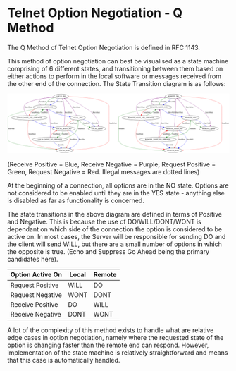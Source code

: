 # Telnet Option Negotiation - Q Method

The Q Method of Telnet Option Negotiation is defined in RFC 1143.

This method of option negotiation can best be visualised as a state machine comprising of 6 different states, and 
transitioning between them based on either actions to perform in the local software or messages received from the 
other end of the connection. The State Transition diagram is as follows:

![Alt text](./qstate.svg)

(Receive Positive = Blue, Receive Negative = Purple, Request Positive = Green, Request Negative = Red. Illegal 
messages are dotted lines)

At the beginning of a connection, all options are in the NO state. Options are not considered to be enabled until they 
are in the YES state - anything else is disabled as far as functionality is concerned.

The state transitions in the above diagram are defined in terms of Positive and Negative. This is because the use of 
DO/WILL/DONT/WONT is dependant on which side of the connection the option is considered to be active on. In most cases, 
the Server will be responsible for sending DO and the client will send WILL, but there are a small number of options 
in which the opposite is true. (Echo and Suppress Go Ahead being the primary candidates here).

| Option Active On | Local | Remote |
|------------------|-------|--------|
| Request Positive | WILL  | DO     | 
| Request Negative	| WONT  | DONT   | 
| Receive Positive	| DO    | WILL   | 
| Receive Negative	| DONT  | WONT   | 

A lot of the complexity of this method exists to handle what are relative edge cases in option negotiation, namely 
where the requested state of the option is changing faster than the remote end can respond. However, implementation 
of the state machine is relatively straightforward and means that this case is automatically handled.